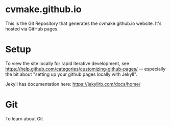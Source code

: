 # cvmake.github.io

This is the Git Repository that generates the cvmake.github.io website. It's hosted via GitHub pages.

# Setup

To view the site locally for rapid iterative development, see https://help.github.com/categories/customizing-github-pages/
-- especially the bit about "setting up your github pages locally with Jekyll".

Jekyll has documentation here: https://jekyllrb.com/docs/home/

# Git

To learn about Git
